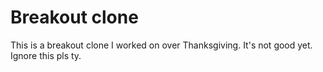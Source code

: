 # Breakout clone
This is a breakout clone I worked on over Thanksgiving. It's not good yet. Ignore this pls ty.
